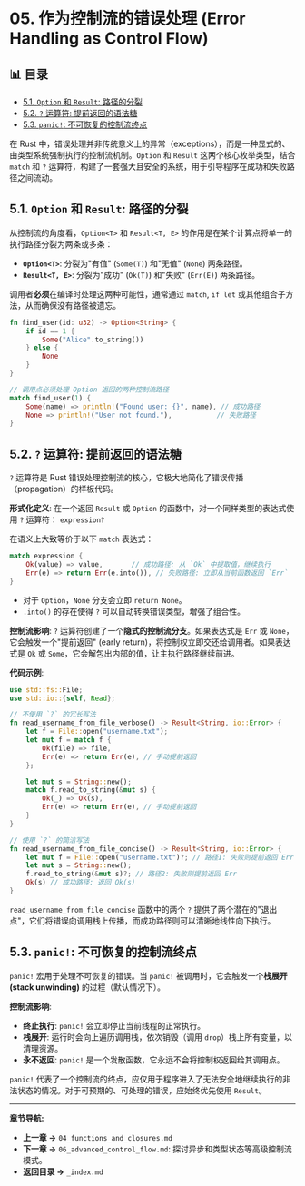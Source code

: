 ﻿# 05. 作为控制流的错误处理 (Error Handling as Control Flow)


## 📊 目录

- [5.1. `Option` 和 `Result`: 路径的分裂](#51-option-和-result-路径的分裂)
- [5.2. `?` 运算符: 提前返回的语法糖](#52-运算符-提前返回的语法糖)
- [5.3. `panic!`: 不可恢复的控制流终点](#53-panic-不可恢复的控制流终点)


在 Rust 中，错误处理并非传统意义上的异常（exceptions），而是一种显式的、由类型系统强制执行的控制流机制。`Option` 和 `Result` 这两个核心枚举类型，结合 `match` 和 `?` 运算符，构建了一套强大且安全的系统，用于引导程序在成功和失败路径之间流动。

## 5.1. `Option` 和 `Result`: 路径的分裂

从控制流的角度看，`Option<T>` 和 `Result<T, E>` 的作用是在某个计算点将单一的执行路径分裂为两条或多条：

* **`Option<T>`**: 分裂为"有值" (`Some(T)`) 和"无值" (`None`) 两条路径。
* **`Result<T, E>`**: 分裂为"成功" (`Ok(T)`) 和"失败" (`Err(E)`) 两条路径。

调用者**必须**在编译时处理这两种可能性，通常通过 `match`, `if let` 或其他组合子方法，从而确保没有路径被遗忘。

```rust
fn find_user(id: u32) -> Option<String> {
    if id == 1 {
        Some("Alice".to_string())
    } else {
        None
    }
}

// 调用点必须处理 Option 返回的两种控制流路径
match find_user(1) {
    Some(name) => println!("Found user: {}", name), // 成功路径
    None => println!("User not found."),           // 失败路径
}
```

## 5.2. `?` 运算符: 提前返回的语法糖

`?` 运算符是 Rust 错误处理控制流的核心，它极大地简化了错误传播（propagation）的样板代码。

**形式化定义**:
在一个返回 `Result` 或 `Option` 的函数中，对一个同样类型的表达式使用 `?` 运算符：
`expression?`

在语义上大致等价于以下 `match` 表达式：

```rust
match expression {
    Ok(value) => value,       // 成功路径: 从 `Ok` 中提取值，继续执行
    Err(e) => return Err(e.into()), // 失败路径: 立即从当前函数返回 `Err`
}
```

* 对于 `Option`，`None` 分支会立即 `return None`。
* `.into()` 的存在使得 `?` 可以自动转换错误类型，增强了组合性。

**控制流影响**:
`?` 运算符创建了一个**隐式的控制流分支**。如果表达式是 `Err` 或 `None`，它会触发一个"提前返回" (early return)，将控制权立即交还给调用者。如果表达式是 `Ok` 或 `Some`，它会解包出内部的值，让主执行路径继续前进。

**代码示例**:

```rust
use std::fs::File;
use std::io::{self, Read};

// 不使用 `?` 的冗长写法
fn read_username_from_file_verbose() -> Result<String, io::Error> {
    let f = File::open("username.txt");
    let mut f = match f {
        Ok(file) => file,
        Err(e) => return Err(e), // 手动提前返回
    };

    let mut s = String::new();
    match f.read_to_string(&mut s) {
        Ok(_) => Ok(s),
        Err(e) => return Err(e), // 手动提前返回
    }
}

// 使用 `?` 的简洁写法
fn read_username_from_file_concise() -> Result<String, io::Error> {
    let mut f = File::open("username.txt")?; // 路径1: 失败则提前返回 Err
    let mut s = String::new();
    f.read_to_string(&mut s)?; // 路径2: 失败则提前返回 Err
    Ok(s) // 成功路径: 返回 Ok(s)
}
```

`read_username_from_file_concise` 函数中的两个 `?` 提供了两个潜在的"退出点"，它们将错误向调用栈上传播，而成功路径则可以清晰地线性向下执行。

## 5.3. `panic!`: 不可恢复的控制流终点

`panic!` 宏用于处理不可恢复的错误。当 `panic!` 被调用时，它会触发一个**栈展开 (stack unwinding)** 的过程（默认情况下）。

**控制流影响**:

* **终止执行**: `panic!` 会立即停止当前线程的正常执行。
* **栈展开**: 运行时会向上遍历调用栈，依次销毁（调用 `drop`）栈上所有变量，以清理资源。
* **永不返回**: `panic!` 是一个发散函数，它永远不会将控制权返回给其调用点。

`panic!` 代表了一个控制流的终点，应仅用于程序进入了无法安全地继续执行的非法状态的情况。对于可预期的、可处理的错误，应始终优先使用 `Result`。

---

**章节导航:**

* **上一章 ->** `04_functions_and_closures.md`
* **下一章 ->** `06_advanced_control_flow.md`: 探讨异步和类型状态等高级控制流模式。
* **返回目录 ->** `_index.md`
